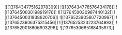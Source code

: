 ![[1376434775162978309]]
![[1376434776576434178]]
![[1376450030198919176]]
![[1376450030987440132]]
![[1376450031838920706]]
![[1376523905607720967]]
![[1376523906375315456]]
![[1376525323223764993]]
![[1376529018606903298]]
![[1376530685188435973]]
